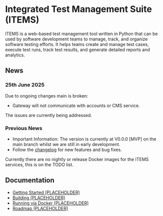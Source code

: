 # Integrated Test Management Suite (ITEMS)

ITEMS is a web-based test management tool written in Python that can be used by software development teams to manage, track, and organize software testing efforts. It helps teams create and manage test cases, execute test runs, track test results, and generate detailed reports and analytics.

## News  

### 25th June 2025
Due to ongoing changes main is broken:
- Gateway will not communicate with accounts or CMS service.

The issues are currently being addressed.

### Previous News
- Important Information: The version is currently at V0.0.0 [MVP] on the main branch
whilst we are still in early development.
- Follow the [changelog](ChangeLog) for new features and bug fixes.

Currently there are no nightly or release Docker images for the ITEMS services,
this is on the TODO list.

## Documentation

- [Getting Started (PLACEHOLDER)](https://github.com)
- [Building (PLACEHOLDER)](https://github.com)
- [Running via Docker (PLACEHOLDER)](https://github.com)
- [Roadmap (PLACEHOLDER)](https://github.com)